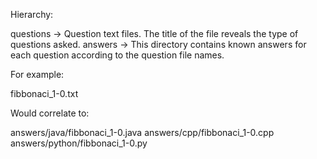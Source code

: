 Hierarchy:

questions -> Question text files. The title of the file reveals the type of questions asked.
answers -> This directory contains known answers for each question according to the question file names.

For example:

fibbonaci_1-0.txt

Would correlate to:

answers/java/fibbonaci_1-0.java
answers/cpp/fibbonaci_1-0.cpp
answers/python/fibbonaci_1-0.py
